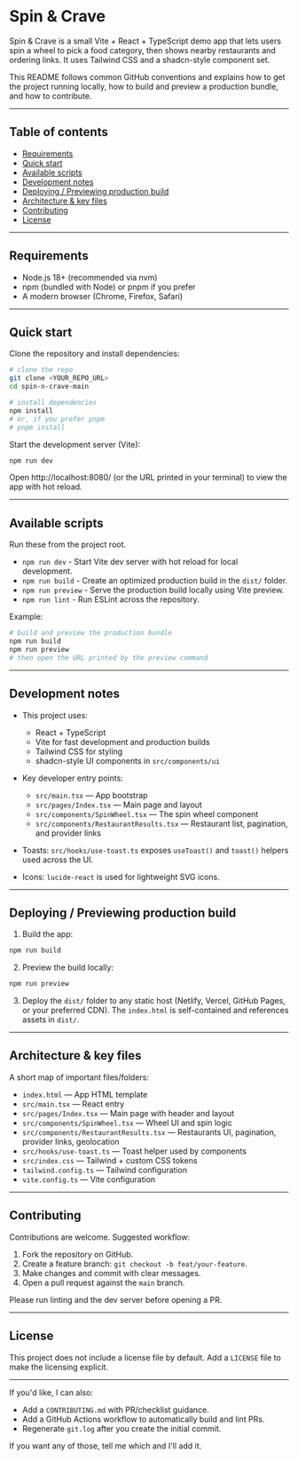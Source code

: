 # Spin & Crave

Spin & Crave is a small Vite + React + TypeScript demo app that lets users spin a wheel to pick a food category, then shows nearby restaurants and ordering links. It uses Tailwind CSS and a shadcn-style component set.

This README follows common GitHub conventions and explains how to get the project running locally, how to build and preview a production bundle, and how to contribute.

---

## Table of contents

- [Requirements](#requirements)
- [Quick start](#quick-start)
- [Available scripts](#available-scripts)
- [Development notes](#development-notes)
- [Deploying / Previewing production build](#deploying--previewing-production-build)
- [Architecture & key files](#architecture--key-files)
- [Contributing](#contributing)
- [License](#license)

---

## Requirements

- Node.js 18+ (recommended via nvm)
- npm (bundled with Node) or pnpm if you prefer
- A modern browser (Chrome, Firefox, Safari)

---

## Quick start

Clone the repository and install dependencies:

```bash
# clone the repo
git clone <YOUR_REPO_URL>
cd spin-n-crave-main

# install dependencies
npm install
# or, if you prefer pnpm
# pnpm install
```

Start the development server (Vite):

```bash
npm run dev
```

Open http://localhost:8080/ (or the URL printed in your terminal) to view the app with hot reload.

---

## Available scripts

Run these from the project root.

- `npm run dev` - Start Vite dev server with hot reload for local development.
- `npm run build` - Create an optimized production build in the `dist/` folder.
- `npm run preview` - Serve the production build locally using Vite preview.
- `npm run lint` - Run ESLint across the repository.

Example:

```bash
# build and preview the production bundle
npm run build
npm run preview
# then open the URL printed by the preview command
```

---

## Development notes

- This project uses:
  - React + TypeScript
  - Vite for fast development and production builds
  - Tailwind CSS for styling
  - shadcn-style UI components in `src/components/ui`

- Key developer entry points:
  - `src/main.tsx` — App bootstrap
  - `src/pages/Index.tsx` — Main page and layout
  - `src/components/SpinWheel.tsx` — The spin wheel component
  - `src/components/RestaurantResults.tsx` — Restaurant list, pagination, and provider links

- Toasts: `src/hooks/use-toast.ts` exposes `useToast()` and `toast()` helpers used across the UI.

- Icons: `lucide-react` is used for lightweight SVG icons.

---

## Deploying / Previewing production build

1. Build the app:

```bash
npm run build
```

2. Preview the build locally:

```bash
npm run preview
```

3. Deploy the `dist/` folder to any static host (Netlify, Vercel, GitHub Pages, or your preferred CDN). The `index.html` is self-contained and references assets in `dist/`.

---

## Architecture & key files

A short map of important files/folders:

- `index.html` — App HTML template
- `src/main.tsx` — React entry
- `src/pages/Index.tsx` — Main page with header and layout
- `src/components/SpinWheel.tsx` — Wheel UI and spin logic
- `src/components/RestaurantResults.tsx` — Restaurants UI, pagination, provider links, geolocation
- `src/hooks/use-toast.ts` — Toast helper used by components
- `src/index.css` — Tailwind + custom CSS tokens
- `tailwind.config.ts` — Tailwind configuration
- `vite.config.ts` — Vite configuration

---

## Contributing

Contributions are welcome. Suggested workflow:

1. Fork the repository on GitHub.
2. Create a feature branch: `git checkout -b feat/your-feature`.
3. Make changes and commit with clear messages.
4. Open a pull request against the `main` branch.

Please run linting and the dev server before opening a PR.

---

## License

This project does not include a license file by default. Add a `LICENSE` file to make the licensing explicit.

---

If you'd like, I can also:
- Add a `CONTRIBUTING.md` with PR/checklist guidance.
- Add a GitHub Actions workflow to automatically build and lint PRs.
- Regenerate `git.log` after you create the initial commit.

If you want any of those, tell me which and I'll add it.
